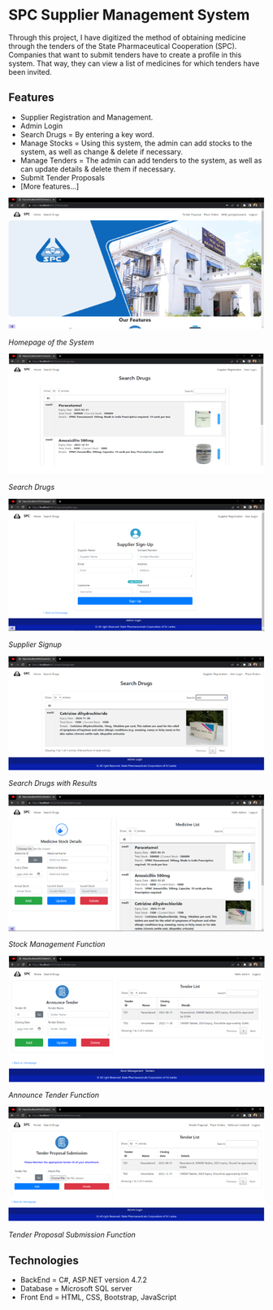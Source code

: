 # SPC Supplier Management System

Through this project, I have digitized the method of obtaining medicine through the tenders of the State Pharmaceutical Cooperation (SPC).  Companies that want to submit tenders have to create a profile in this system.  That way, they can view a list of medicines for which tenders have been invited.

## Features

* Supplier  Registration and Management.
* Admin Login
* Search Drugs = By entering a key word.
* Manage Stocks = Using this system, the admin can add stocks to the system, as well as change & delete if necessary.
* Manage Tenders = The admin can add tenders to the system, as well as can update details & delete them if necessary.
* Submit Tender Proposals 
* [More features...]

![Homepage](https://github.com/SasankaPasanjith/SPC-Web-System/blob/master/img/homepage.PNG)

*Homepage of the System*

![Search Drugs](https://github.com/SasankaPasanjith/SPC-Web-System/blob/master/img/Search%20Drugs.PNG)

*Search Drugs*

![Supplier Signup](https://github.com/SasankaPasanjith/SPC-Web-System/blob/master/img/Sign%20up%20supplier.PNG)

*Supplier Signup*

![Search Drugs with results](https://github.com/SasankaPasanjith/SPC-Web-System/blob/master/img/search%20Drugs%20with%20results.PNG)

*Search Drugs with Results*

![Stock Management Function](https://github.com/SasankaPasanjith/SPC-Web-System/blob/master/img/Stock%20management%20function.PNG)

*Stock Management Function*

![Announce Tender](https://github.com/SasankaPasanjith/SPC-Web-System/blob/master/img/Announce%20tender%20function.PNG)

*Announce Tender Function*


![Tender Proposal Submission](https://github.com/SasankaPasanjith/SPC-Web-System/blob/master/img/Tender%20proposal%20submission.PNG)

*Tender Proposal Submission Function*

## Technologies

* BackEnd = C#, ASP.NET version 4.7.2 
* Database = Microsoft SQL server 
* Front End = HTML, CSS, Bootstrap, JavaScript